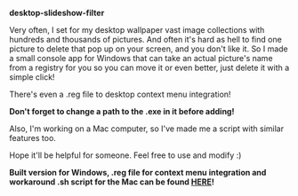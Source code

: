 **desktop-slideshow-filter**

Very often, I set for my desktop wallpaper vast image collections with hundreds and thousands of pictures. And often it's hard as hell to find one picture to delete that pop up on your screen, and you don't like it. So I made a small console app for Windows that can take an actual picture's name from a registry for you so you can move it or even better, just delete it with a simple click!

There's even a .reg file to desktop context menu integration!

**Don't forget to change a path to the .exe in it before adding!**

Also, I'm working on a Mac computer, so I've made me a script with similar features too.

Hope it'll be helpful for someone. Feel free to use and modify :)

**Built version for Windows, .reg file for context menu integration and workaround .sh script for the Mac can be found [HERE](https://github.com/ManeFunction/desktop-slideshow-filter/releases)!**
